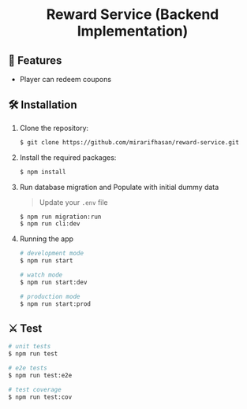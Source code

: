 <h1 align="center">Reward Service (Backend Implementation)</h1>


## 🌟 Features

- Player can redeem coupons


## 🛠️ Installation

1. Clone the repository:

    ```bash
    $ git clone https://github.com/mirarifhasan/reward-service.git
    ```

2. Install the required packages:

    ```bash
    $ npm install
    ```

3. Run database migration and Populate with initial dummy data
    
    > Update your `.env` file

    ```bash
    $ npm run migration:run
    $ npm run cli:dev
    ```

4. Running the app

    ```bash
    # development mode
    $ npm run start

    # watch mode
    $ npm run start:dev

    # production mode
    $ npm run start:prod
    ```


## ⚔️ Test

```bash
# unit tests
$ npm run test

# e2e tests
$ npm run test:e2e

# test coverage
$ npm run test:cov
```
